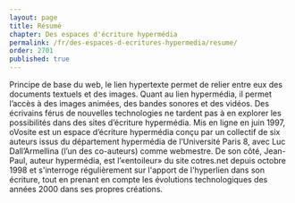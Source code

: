 ```yaml
---
layout: page
title: Résumé
chapter: Des espaces d'écriture hypermédia
permalink: /fr/des-espaces-d-ecritures-hypermedia/resume/
order: 2701
published: true
---
```

<p>Principe de base du web, le lien hypertexte permet de relier entre eux des documents textuels et des images. Quant au lien hypermédia, il permet l’accès à des images animées, des bandes sonores et des vidéos. Des écrivains férus de nouvelles technologies ne tardent pas à en explorer les possibilités dans des sites d’écriture hypermédia. Mis en ligne en juin 1997, oVosite est un espace d’écriture hypermédia conçu par un collectif de six auteurs issus du département hypermédia de l’Université Paris 8, avec Luc Dall’Armellina (l’un des co-auteurs) comme webmestre. De son côté, Jean-Paul, auteur hypermédia, est l’«entoileur» du site cotres.net depuis octobre 1998 et s'interroge régulièrement sur l'apport de l'hyperlien dans son écriture, tout en prenant en compte les évolutions technologiques des années 2000 dans ses propres créations.</p>